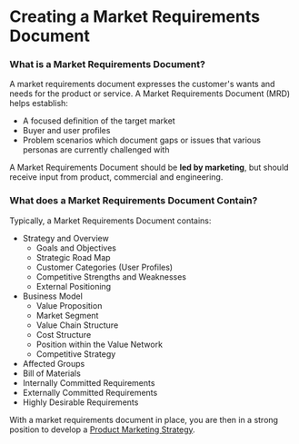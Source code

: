 # Creating a Market Requirements Document

### What is a Market Requirements Document?

A market requirements document expresses the customer's wants and needs for the product or service. A Market Requirements Document \(MRD\) helps establish:

* A focused definition of the target market
* Buyer and user profiles
* Problem scenarios which document gaps or issues that various personas are currently challenged with

A Market Requirements Document should be **led by marketing**, but should receive input from product, commercial and engineering.

### What does a Market Requirements Document Contain?

Typically, a Market Requirements Document contains:

* Strategy and Overview
  * Goals and Objectives
  * Strategic Road Map
  * Customer Categories \(User Profiles\)
  * Competitive Strengths and Weaknesses
  * External Positioning
* Business Model
  * Value Proposition
  * Market Segment
  * Value Chain Structure
  * Cost Structure
  * Position within the Value Network
  * Competitive Strategy
* Affected Groups
* Bill of Materials
* Internally Committed Requirements
* Externally Committed Requirements
* Highly Desirable Requirements

With a market requirements document in place, you are then in a strong position to develop a [Product Marketing Strategy](https://wiki.kristiancarter.com/elements-of-a-product-marketing-strategy).

